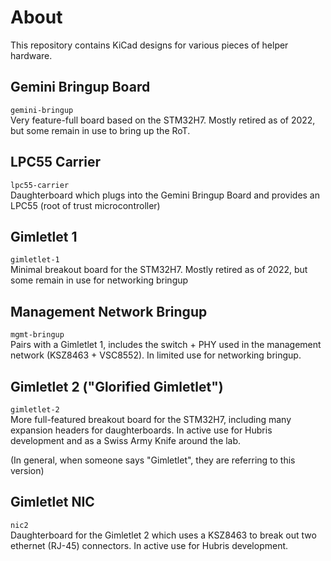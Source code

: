 # About
This repository contains KiCad designs for various pieces of helper hardware.

## Gemini Bringup Board
`gemini-bringup`  
Very feature-full board based on the STM32H7. Mostly retired as of 2022,
but some remain in use to bring up the RoT.

## LPC55 Carrier
`lpc55-carrier`  
Daughterboard which plugs into the Gemini Bringup Board and provides an LPC55
(root of trust microcontroller)

## Gimletlet 1
`gimletlet-1`  
Minimal breakout board for the STM32H7. Mostly retired as of 2022, but some
remain in use for networking bringup

## Management Network Bringup
`mgmt-bringup`  
Pairs with a Gimletlet 1, includes the switch + PHY used in the management
network (KSZ8463 + VSC8552). In limited use for networking bringup.

## Gimletlet 2 ("Glorified Gimletlet")
`gimletlet-2`  
More full-featured breakout board for the STM32H7, including many expansion
headers for daughterboards. In active use for Hubris development and as a
Swiss Army Knife around the lab.

(In general, when someone says "Gimletlet", they are referring to this version)

## Gimletlet NIC
`nic2`  
Daughterboard for the Gimletlet 2 which uses a KSZ8463 to break out two
ethernet (RJ-45) connectors. In active use for Hubris development.
